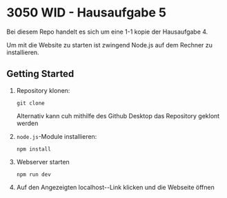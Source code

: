 # 3050 WID - Hausaufgabe 5

Bei diesem Repo handelt es sich um eine 1-1 kopie der Hausaufgabe 4.

Um mit die Website zu starten ist zwingend Node.js auf dem Rechner zu installieren.

## Getting Started

1. Repository klonen:
   ```
   git clone
   ```
   Alternativ kann cuh mithilfe des Github Desktop das Repository geklont werden
2. `node.js`-Module installieren:
   ```
   npm install
   ```
3. Webserver starten

   ```
   npm run dev
   ```

4. Auf den Angezeigten localhost--Link klicken und die Webseite öffnen
